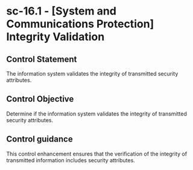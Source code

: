 # sc-16.1 - \[System and Communications Protection\] Integrity Validation

## Control Statement

The information system validates the integrity of transmitted security attributes.

## Control Objective

Determine if the information system validates the integrity of transmitted security attributes.

## Control guidance

This control enhancement ensures that the verification of the integrity of transmitted information includes security attributes.
